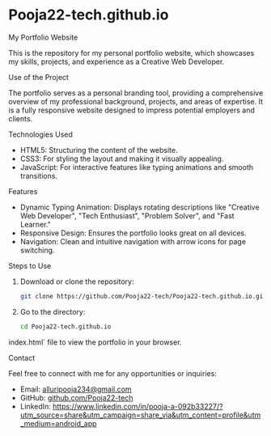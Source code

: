 # Pooja22-tech.github.io

My Portfolio Website

This is the repository for my personal portfolio website, which showcases my skills, projects, and experience as a Creative Web Developer. 

Use of the Project

The portfolio serves as a personal branding tool, providing a comprehensive overview of my professional background, projects, and areas of expertise. It is a fully responsive website designed to impress potential employers and clients.

Technologies Used

- HTML5: Structuring the content of the website.
- CSS3: For styling the layout and making it visually appealing.
- JavaScript: For interactive features like typing animations and smooth transitions.

Features

- Dynamic Typing Animation: Displays rotating descriptions like "Creative Web Developer", "Tech Enthusiast", "Problem Solver", and "Fast Learner."
- Responsive Design: Ensures the portfolio looks great on all devices.
- Navigation: Clean and intuitive navigation with arrow icons for page switching.

Steps to Use

1. Download or clone the repository:
   ```bash
   git clone https://github.com/Pooja22-tech/Pooja22-tech.github.io.git
   ```

2. Go to the directory:
   ```bash
   cd Pooja22-tech.github.io
   ```
index.html` file to view the portfolio in your browser.


Contact

Feel free to connect with me for any opportunities or inquiries:

- Email: alluripooja234@gmail.com
- GitHub: [github.com/Pooja22-tech](https://github.com/Pooja22-tech)
- LinkedIn: https://www.linkedin.com/in/pooja-a-092b33227/?utm_source=share&utm_campaign=share_via&utm_content=profile&utm_medium=android_app

